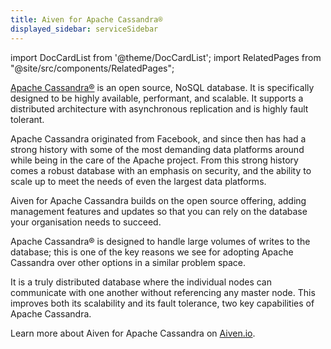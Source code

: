 ```yaml
---
title: Aiven for Apache Cassandra®
displayed_sidebar: serviceSidebar
---
```


import DocCardList from '@theme/DocCardList';
import RelatedPages from "@site/src/components/RelatedPages";

[Apache Cassandra®](https://cassandra.apache.org/_/index.html) is an open source, NoSQL database. It is specifically designed to be highly available, performant, and scalable. It supports a distributed architecture with asynchronous replication and is highly fault tolerant.

Apache Cassandra originated from Facebook, and since then has had a
strong history with some of the most demanding data platforms around
while being in the care of the Apache project. From this strong history
comes a robust database with an emphasis on security, and the ability to
scale up to meet the needs of even the largest data platforms.

Aiven for Apache Cassandra builds on the open source offering, adding
management features and updates so that you can rely on the database
your organisation needs to succeed.

Apache Cassandra® is designed to handle large volumes of writes to the
database; this is one of the key reasons we see for adopting Apache
Cassandra over other options in a similar problem space.

It is a truly distributed database where the individual nodes can
communicate with one another without referencing any master node. This
improves both its scalability and its fault tolerance, two key
capabilities of Apache Cassandra.

<DocCardList />

<RelatedPages/>

Learn more about Aiven for Apache Cassandra on [Aiven.io](https://aiven.io/cassandra).

